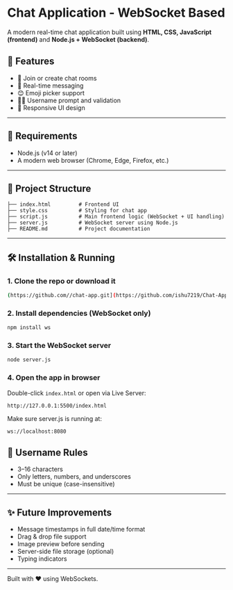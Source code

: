 # Chat Application - WebSocket Based

A modern real-time chat application built using **HTML, CSS, JavaScript (frontend)** and **Node.js + WebSocket (backend)**.

## 🚀 Features

* 👥 Join or create chat rooms
* 💬 Real-time messaging
* 😊 Emoji picker support
* 👨‍💻 Username prompt and validation
* 🧭 Responsive UI design

---

## 🧾 Requirements

* Node.js (v14 or later)
* A modern web browser (Chrome, Edge, Firefox, etc.)

---

## 📂 Project Structure

```
├── index.html         # Frontend UI
├── style.css          # Styling for chat app
├── script.js          # Main frontend logic (WebSocket + UI handling)
├── server.js          # WebSocket server using Node.js
├── README.md          # Project documentation
```

---

## 🛠 Installation & Running

### 1. Clone the repo or download it

```bash
(https://github.com//chat-app.git](https://github.com/ishu7219/Chat-Application)
```

### 2. Install dependencies (WebSocket only)

```bash
npm install ws
```

### 3. Start the WebSocket server

```bash
node server.js
```

### 4. Open the app in browser

Double-click `index.html` or open via Live Server:

```
http://127.0.0.1:5500/index.html
```

Make sure server.js is running at:

```
ws://localhost:8080
```



## 🔐 Username Rules

* 3–16 characters
* Only letters, numbers, and underscores
* Must be unique (case-insensitive)

---

## ✨ Future Improvements

* Message timestamps in full date/time format
* Drag & drop file support
* Image preview before sending
* Server-side file storage (optional)
* Typing indicators

---



Built with ❤️ using WebSockets.
